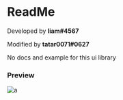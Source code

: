 # ReadMe
Developed by **liam#4567**

Modified by **tatar0071#0627**

No docs and example for this ui library

### Preview
![a](https://external-content.duckduckgo.com/iu/?u=https%3A%2F%2Fimgur.com%2FFa66HAn.png)
